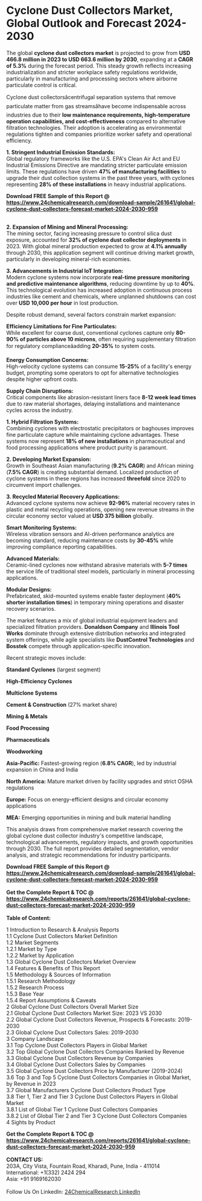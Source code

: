 <h1>Cyclone Dust Collectors Market, Global Outlook and Forecast 2024-2030</h1><p>The global <strong>cyclone dust collectors market</strong> is projected to grow from <strong>USD 466.8 million in 2023 to USD 663.6 million by 2030</strong>, expanding at a <strong>CAGR of 5.3%</strong> during the forecast period. This steady growth reflects increasing industrialization and stricter workplace safety regulations worldwide, particularly in manufacturing and processing sectors where airborne particulate control is critical.</p><p>Cyclone dust collectorsâcentrifugal separation systems that remove particulate matter from gas streamsâhave become indispensable across industries due to their <strong>low maintenance requirements, high-temperature operation capabilities, and cost-effectiveness</strong> compared to alternative filtration technologies. Their adoption is accelerating as environmental regulations tighten and companies prioritize worker safety and operational efficiency.</p><p><strong>1. Stringent Industrial Emission Standards:</strong><br>
Global regulatory frameworks like the U.S. EPA's Clean Air Act and EU Industrial Emissions Directive are mandating stricter particulate emission limits. These regulations have driven <strong>47% of manufacturing facilities</strong> to upgrade their dust collection systems in the past three years, with cyclones representing <strong>28% of these installations</strong> in heavy industrial applications.</p><div><b>Download FREE Sample of this Report @ 
            <a href="https://www.24chemicalresearch.com/download-sample/261641/global-cyclone-dust-collectors-forecast-market-2024-2030-959">
            https://www.24chemicalresearch.com/download-sample/261641/global-cyclone-dust-collectors-forecast-market-2024-2030-959</a></b></div><br><p><strong>2. Expansion of Mining and Mineral Processing:</strong><br>
The mining sector, facing increasing pressure to control silica dust exposure, accounted for <strong>32% of cyclone dust collector deployments</strong> in 2023. With global mineral production expected to grow at <strong>4.1% annually</strong> through 2030, this application segment will continue driving market growth, particularly in developing mineral-rich economies.</p><p><strong>3. Advancements in Industrial IoT Integration:</strong><br>
Modern cyclone systems now incorporate <strong>real-time pressure monitoring and predictive maintenance algorithms</strong>, reducing downtime by up to <strong>40%</strong>. This technological evolution has increased adoption in continuous process industries like cement and chemicals, where unplanned shutdowns can cost over <strong>USD 10,000 per hour</strong> in lost production.</p><p>Despite robust demand, several factors constrain market expansion:</p><p><strong>Efficiency Limitations for Fine Particulates:</strong><br>
	While excellent for coarse dust, conventional cyclones capture only <strong>80-90% of particles above 10 microns</strong>, often requiring supplementary filtration for regulatory complianceâadding <strong>20-35%</strong> to system costs.</p><p><strong>Energy Consumption Concerns:</strong><br>
	High-velocity cyclone systems can consume <strong>15-25%</strong> of a facility's energy budget, prompting some operators to opt for alternative technologies despite higher upfront costs.</p><p><strong>Supply Chain Disruptions:</strong><br>
	Critical components like abrasion-resistant liners face <strong>8-12 week lead times</strong> due to raw material shortages, delaying installations and maintenance cycles across the industry.</p><p><strong>1. Hybrid Filtration Systems:</strong><br>
Combining cyclones with electrostatic precipitators or baghouses improves fine particulate capture while maintaining cyclone advantages. These systems now represent <strong>18% of new installations</strong> in pharmaceutical and food processing applications where product purity is paramount.</p><p><strong>2. Developing Market Expansion:</strong><br>
Growth in Southeast Asian manufacturing (<strong>9.2% CAGR</strong>) and African mining (<strong>7.5% CAGR</strong>) is creating substantial demand. Localized production of cyclone systems in these regions has increased <strong>threefold</strong> since 2020 to circumvent import challenges.</p><p><strong>3. Recycled Material Recovery Applications:</strong><br>
Advanced cyclone systems now achieve <strong>92-96%</strong> material recovery rates in plastic and metal recycling operations, opening new revenue streams in the circular economy sector valued at <strong>USD 375 billion</strong> globally.</p><p><strong>Smart Monitoring Systems:</strong><br>
	Wireless vibration sensors and AI-driven performance analytics are becoming standard, reducing maintenance costs by <strong>30-45%</strong> while improving compliance reporting capabilities.</p><p><strong>Advanced Materials:</strong><br>
	Ceramic-lined cyclones now withstand abrasive materials with <strong>5-7 times</strong> the service life of traditional steel models, particularly in mineral processing applications.</p><p><strong>Modular Designs:</strong><br>
	Prefabricated, skid-mounted systems enable faster deployment (<strong>40% shorter installation times</strong>) in temporary mining operations and disaster recovery scenarios.</p><p>The market features a mix of global industrial equipment leaders and specialized filtration providers. <strong>Donaldson Company</strong> and <strong>Illinois Tool Works</strong> dominate through extensive distribution networks and integrated system offerings, while agile specialists like <strong>DustControl Technologies</strong> and <strong>Bosstek</strong> compete through application-specific innovation.</p><p>Recent strategic moves include:</p><p><strong>Standard Cyclones</strong> (largest segment)</p><p><strong>High-Efficiency Cyclones</strong></p><p><strong>Multiclone Systems</strong></p><p><strong>Cement &amp; Construction</strong> (27% market share)</p><p><strong>Mining &amp; Metals</strong></p><p><strong>Food Processing</strong></p><p><strong>Pharmaceuticals</strong></p><p><strong>Woodworking</strong></p><p><strong>Asia-Pacific:</strong> Fastest-growing region (<strong>6.8% CAGR</strong>), led by industrial expansion in China and India</p><p><strong>North America:</strong> Mature market driven by facility upgrades and strict OSHA regulations</p><p><strong>Europe:</strong> Focus on energy-efficient designs and circular economy applications</p><p><strong>MEA:</strong> Emerging opportunities in mining and bulk material handling</p><p>This analysis draws from comprehensive market research covering the global cyclone dust collector industry's competitive landscape, technological advancements, regulatory impacts, and growth opportunities through 2030. The full report provides detailed segmentation, vendor analysis, and strategic recommendations for industry participants.</p><div><b>Download FREE Sample of this Report @ 
            <a href="https://www.24chemicalresearch.com/download-sample/261641/global-cyclone-dust-collectors-forecast-market-2024-2030-959">
            https://www.24chemicalresearch.com/download-sample/261641/global-cyclone-dust-collectors-forecast-market-2024-2030-959</a></b></div><br><div><b>Get the Complete Report & TOC @ 
            <a href="https://www.24chemicalresearch.com/reports/261641/global-cyclone-dust-collectors-forecast-market-2024-2030-959">
            https://www.24chemicalresearch.com/reports/261641/global-cyclone-dust-collectors-forecast-market-2024-2030-959</a></b></div><br>
            <b>Table of Content:</b><p>1 Introduction to Research & Analysis Reports<br />
    1.1 Cyclone Dust Collectors Market Definition<br />
    1.2 Market Segments<br />
        1.2.1 Market by Type<br />
        1.2.2 Market by Application<br />
    1.3 Global Cyclone Dust Collectors Market Overview<br />
    1.4 Features & Benefits of This Report<br />
    1.5 Methodology & Sources of Information<br />
        1.5.1 Research Methodology<br />
        1.5.2 Research Process<br />
        1.5.3 Base Year<br />
        1.5.4 Report Assumptions & Caveats<br />
2 Global Cyclone Dust Collectors Overall Market Size<br />
    2.1 Global Cyclone Dust Collectors Market Size: 2023 VS 2030<br />
    2.2 Global Cyclone Dust Collectors Revenue, Prospects & Forecasts: 2019-2030<br />
    2.3 Global Cyclone Dust Collectors Sales: 2019-2030<br />
3 Company Landscape<br />
    3.1 Top Cyclone Dust Collectors Players in Global Market<br />
    3.2 Top Global Cyclone Dust Collectors Companies Ranked by Revenue<br />
    3.3 Global Cyclone Dust Collectors Revenue by Companies<br />
    3.4 Global Cyclone Dust Collectors Sales by Companies<br />
    3.5 Global Cyclone Dust Collectors Price by Manufacturer (2019-2024)<br />
    3.6 Top 3 and Top 5 Cyclone Dust Collectors Companies in Global Market, by Revenue in 2023<br />
    3.7 Global Manufacturers Cyclone Dust Collectors Product Type<br />
    3.8 Tier 1, Tier 2 and Tier 3 Cyclone Dust Collectors Players in Global Market<br />
        3.8.1 List of Global Tier 1 Cyclone Dust Collectors Companies<br />
        3.8.2 List of Global Tier 2 and Tier 3 Cyclone Dust Collectors Companies<br />
4 Sights by Product</p><div><b>Get the Complete Report & TOC @ 
            <a href="https://www.24chemicalresearch.com/reports/261641/global-cyclone-dust-collectors-forecast-market-2024-2030-959">
            https://www.24chemicalresearch.com/reports/261641/global-cyclone-dust-collectors-forecast-market-2024-2030-959</a></b></div><br><b>CONTACT US:</b><br>
            203A, City Vista, Fountain Road, Kharadi, Pune, India - 411014<br>
            International: +1(332) 2424 294<br>
            Asia: +91 9169162030 <br><br>
            Follow Us On LinkedIn: <a href="https://www.linkedin.com/company/24chemicalresearch/">24ChemicalResearch LinkedIn</a>